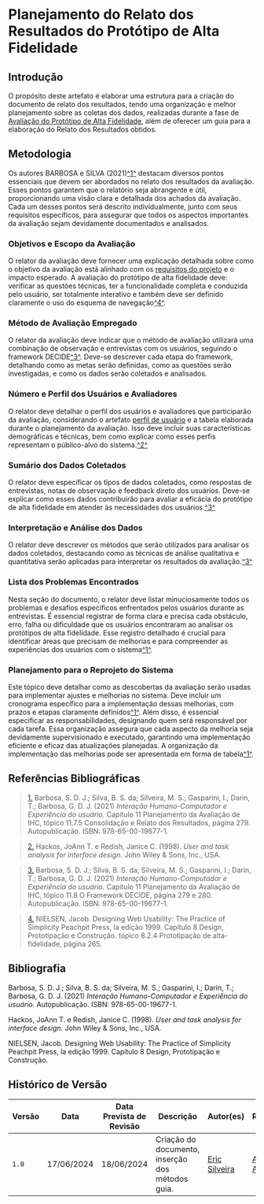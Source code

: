 # Planejamento do Relato dos Resultados do Protótipo de Alta Fidelidade

## <a>Introdução</a>
O propósito deste artefato é elaborar uma estrutura para a criação do documento de relato dos resultados, tendo uma organização e melhor planejamento sobre as coletas dos dados, realizadas durante a fase de [Avaliação do Protótipo de Alta Fidelidade](./planejAvaliacao.md), além de oferecer um guia para a elaboração do Relato dos Resultados obtidos.

## <a>Metodologia</a>

Os autores BARBOSA e SILVA (2021)<a id="anchor_1" href="#REF1">^1^</a> destacam diversos pontos essenciais que devem ser abordados no relato dos resultados da avaliação. Esses pontos garantem que o relatório seja abrangente e útil, proporcionando uma visão clara e detalhada dos achados da avaliação. Cada um desses pontos será descrito individualmente, junto com seus requisitos específicos, para assegurar que todos os aspectos importantes da avaliação sejam devidamente documentados e analisados.

### <a>Objetivos e Escopo da Avaliação</a>
O relator da avaliação deve fornecer uma explicação detalhada sobre como o objetivo da avaliação está alinhado com os [requisitos do projeto](https://interacao-humano-computador.github.io/2024.1-CD-MOJ/analise-de-requisitos/analise-de-tarefas/analiseHierarquicaTarefa/) e o impacto esperado. A avaliação do protótipo de alta fidelidade deve: verificar as questões técnicas, ter a funcionalidade completa e conduzida pelo usuário, ser totalmente interativo e também deve ser definido claramente o uso do esquema de navegação<a id="anchor_4" href="#REF4">^4^</a>.

### <a>Método de Avaliação Empregado</a>
O relator da avaliação deve indicar que o método de avaliação utilizará uma combinação de observação e entrevistas com os usuários, seguindo o framework DECIDE<a id="anchor_3" href="#REF3">^3^</a>. Deve-se descrever cada etapa do framework, detalhando como as metas serão definidas, como as questões serão investigadas, e como os dados serão coletados e analisados.

### <a>Número e Perfil dos Usuários e Avaliadores</a>
O relator deve detalhar o perfil dos usuários e avaliadores que participarão da avaliação, considerando o artefato [perfil de usuário](https://interacao-humano-computador.github.io/2024.1-CD-MOJ/analise-de-requisitos/perfildeUsuario/) e a tabela elaborada durante o planejamento da avaliação. Isso deve incluir suas características demográficas e técnicas, bem como explicar como esses perfis representam o público-alvo do sistema.<a id="anchor_2" href="#REF2">^2^</a>

### <a>Sumário dos Dados Coletados</a>
O relator deve especificar os tipos de dados coletados, como respostas de entrevistas, notas de observação e feedback direto dos usuários. Deve-se explicar como esses dados contribuirão para avaliar a eficácia do protótipo de alta fidelidade em atender às necessidades dos usuários.<a id="anchor_3" href="#REF3">^3^</a>

### <a>Interpretação e Análise dos Dados</a>
O relator deve descrever os métodos que serão utilizados para analisar os dados coletados, destacando como as técnicas de análise qualitativa e quantitativa serão aplicadas para interpretar os resultados da avaliação.<a id="anchor_3" href="#REF3">^3^</a>

### <a>Lista dos Problemas Encontrados</a>
Nesta seção do documento, o relator deve listar minuciosamente todos os problemas e desafios específicos enfrentados pelos usuários durante as entrevistas. É essencial registrar de forma clara e precisa cada obstáculo, erro, falha ou dificuldade que os usuários encontraram ao analisar os protótipos de alta fidelidade. Esse registro detalhado é crucial para identificar áreas que precisam de melhorias e para compreender as experiências dos usuários com o sistema<a id="anchor_1" href="#REF1">^1^</a>.

### <a>Planejamento para o Reprojeto do Sistema</a>
Este tópico deve detalhar como as descobertas da avaliação serão usadas para implementar ajustes e melhorias no sistema. Deve incluir um cronograma específico para a implementação dessas melhorias, com prazos e etapas claramente definidos<a id="anchor_1" href="#REF1">^1^</a>. Além disso, é essencial especificar as responsabilidades, designando quem será responsável por cada tarefa. Essa organização assegura que cada aspecto da melhoria seja devidamente supervisionado e executado, garantindo uma implementação eficiente e eficaz das atualizações planejadas. A organização da implementação das melhorias pode ser apresentada em forma de tabela<a id="anchor_1" href="#REF1">^1^</a>.

## <a>Referências Bibliográficas</a>

> <a id="REF1" href="#anchor_1">1.</a> Barbosa, S. D. J.; Silva, B. S. da; Silveira, M. S.; Gasparini, I.; Darin, T.; Barbosa, G. D. J. (2021) *Interação Humano-Computador e Experiência do usuário.* Capítulo 11 Planejamento da Avaliação de IHC, tópico 11.7.5 Consolidação e Relato dos Resultados, página 279. Autopublicação. ISBN: 978-65-00-19677-1.

> <a id="REF2" href="#anchor_2">2.</a> Hackos, JoAnn T. e Redish, Janice C. (1998). *User and task analysis for interface design.* John Wiley & Sons, Inc., USA.

> <a id="REF3" href="#anchor_3">3.</a> Barbosa, S. D. J.; Silva, B. S. da; Silveira, M. S.; Gasparini, I.; Darin, T.; Barbosa, G. D. J. (2021) *Interação Humano-Computador e Experiência do usuário.* Capítulo 11 Planejamento da Avaliação de IHC, tópico 11.8 O Framework DECIDE, página 279 e 280. Autopublicação. ISBN: 978-65-00-19677-1.

> <a id="REF4" href="#anchor_4">4.</a> NIELSEN, Jacob. Designing Web Usability: The Practice of Simplicity Peachpit Press, la edição 1999. Capítulo 8 Design, Prototipação e Construção. tópico 8.2.4 Prototipação de alta-fidelidade, página 265.

## <a>Bibliografia</a>
Barbosa, S. D. J.; Silva, B. S. da; Silveira, M. S.; Gasparini, I.; Darin, T.; Barbosa, G. D. J. (2021) *Interação Humano-Computador e Experiência do usuário.* Autopublicação. ISBN: 978-65-00-19677-1.

Hackos, JoAnn T. e Redish, Janice C. (1998). *User and task analysis for interface design.* John Wiley & Sons, Inc., USA.

NIELSEN, Jacob. Designing Web Usability: The Practice of Simplicity Peachpit Press, la edição 1999. Capítulo 8 Design, Prototipação e Construção.
## <a>Histórico de Versão</a>

| Versão| Data | Data Prevista de Revisão| Descrição  | Autor(es)  | Revisor(es) |
| ------- | ------ | ------ | ------- | -------- | -------- |
| `1.0` | 17/06/2024 | 18/06/2024 | Criação do documento, inserção dos métodos guia. | [Eric Silveira](https://github.com/ericbky)| [Arthur Alves](https://github.com/Arthrok) |